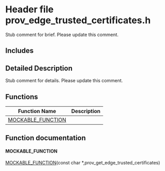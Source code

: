 # Header file prov_edge_trusted_certificates.h 

Stub comment for brief. Please update this comment.

## Includes

## Detailed Description

Stub comment for details. Please update this comment.

## Functions

Function Name                  | Description                                
--------------------------------|---------------------------------------------
[MOCKABLE_FUNCTION](./iot-c-ref-prov-edge-trusted-certificates-h/mockable-function.md)            | 

## Function documentation

#### MOCKABLE_FUNCTION 
 [MOCKABLE_FUNCTION](#prov__edge__trusted__certificates_8h_1ac8aa8c6469d6f0f974e8fe1964075a69)(const char *,prov_get_edge_trusted_certificates)

